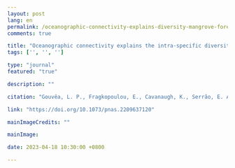 ```yaml
---
layout: post
lang: en
permalink: /oceanographic-connectivity-explains-diversity-mangrove-forests/
comments: true

title: "Oceanographic connectivity explains the intra-specific diversity of mangrove forests"
tags: ['', '', '']

type: "journal"
featured: "true"

description: ""

citation: "Gouvêa, L. P., Fragkopoulou, E., Cavanaugh, K., Serrão, E. A., Araújo, M. B., Costello, M. J., Westergerling, E. H. T., & Assis, J. (2023). Oceanographic connectivity explains the intra-specific diversity of mangrove forests at global scales. Proceedings of the National Academy of Sciences"

link: "https://doi.org/10.1073/pnas.2209637120"

mainImageCredits: ""

mainImage: 

date: 2023-04-18 10:30:00 +0800

---
```


